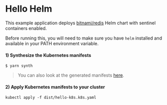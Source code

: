 # Hello Helm

This example application deploys [bitnami/redis](https://github.com/bitnami/charts/tree/master/bitnami/redis) 
Helm chart with sentinel containers enabled.

Before running this, you will need to make sure you have `helm` installed and available in your PATH environment variable.

#### 1) Synthesize the Kubernetes manifests

```console
$ yarn synth
```

> You can also look at the generated manifests [here](./dist/).

#### 2) Apply Kubernetes manifests to your cluster

```console
kubectl apply -f dist/hello-k8s.k8s.yaml
```
